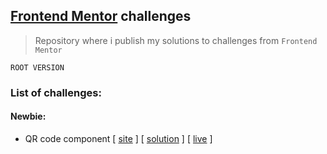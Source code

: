 ## [Frontend Mentor](https://www.frontendmentor.io/) challenges
>Repository where i publish my solutions to challenges from `Frontend Mentor`

`ROOT VERSION`
### List of challenges:
#### Newbie:
- QR code component [ [site](https://www.frontendmentor.io/challenges/qr-code-component-iux_sIO_H) ] [ [solution](https://github.com/Michal-Majchrzak/front-end-challenges/tree/master/newbie/qr-code-component-main) ] [ [live](./newbie/qr-code-component-main/index.html) ]
